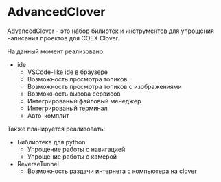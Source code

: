 # AdvancedClover

AdvancedClover - это набор билиотек и инструментов для упрощения написания проектов для COEX Clover. 

На данный момент реализовано:
* ide
  * VSCode-like ide в браузере
  * Возможность просмотра топиков
  * Возможность просмотра топиков с изображениями
  * Возможность вызова сервисов
  * Интегрированый файловый менеджер
  * Интегрированый терминал
  * Авто-комплит

Также планируется реализовать:
* Библиотека для python
  * Упрощение работы с навигацией
  * Упрощение работы с камерой
* ReverseTunnel
  * Возможность раздачи интернета с компьютера на clover

